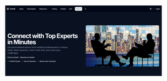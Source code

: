 ![Screenshot](https://raw.githubusercontent.com/prakash-ui/cunslt/main/Screenshot%202025-04-05%20152933.png)

